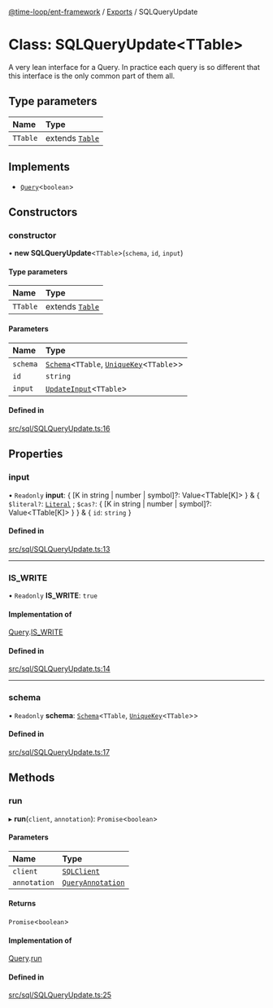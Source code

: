 [@time-loop/ent-framework](../README.md) / [Exports](../modules.md) / SQLQueryUpdate

# Class: SQLQueryUpdate<TTable\>

A very lean interface for a Query. In practice each query is so different
that this interface is the only common part of them all.

## Type parameters

| Name | Type |
| :------ | :------ |
| `TTable` | extends [`Table`](../modules.md#table) |

## Implements

- [`Query`](../interfaces/Query.md)<`boolean`\>

## Constructors

### constructor

• **new SQLQueryUpdate**<`TTable`\>(`schema`, `id`, `input`)

#### Type parameters

| Name | Type |
| :------ | :------ |
| `TTable` | extends [`Table`](../modules.md#table) |

#### Parameters

| Name | Type |
| :------ | :------ |
| `schema` | [`Schema`](Schema.md)<`TTable`, [`UniqueKey`](../modules.md#uniquekey)<`TTable`\>\> |
| `id` | `string` |
| `input` | [`UpdateInput`](../modules.md#updateinput)<`TTable`\> |

#### Defined in

[src/sql/SQLQueryUpdate.ts:16](https://github.com/clickup/rest-client/blob/master/src/sql/SQLQueryUpdate.ts#L16)

## Properties

### input

• `Readonly` **input**: { [K in string \| number \| symbol]?: Value<TTable[K]\> } & { `$literal?`: [`Literal`](../modules.md#literal) ; `$cas?`: { [K in string \| number \| symbol]?: Value<TTable[K]\> }  } & { `id`: `string`  }

#### Defined in

[src/sql/SQLQueryUpdate.ts:13](https://github.com/clickup/rest-client/blob/master/src/sql/SQLQueryUpdate.ts#L13)

___

### IS\_WRITE

• `Readonly` **IS\_WRITE**: ``true``

#### Implementation of

[Query](../interfaces/Query.md).[IS_WRITE](../interfaces/Query.md#is_write)

#### Defined in

[src/sql/SQLQueryUpdate.ts:14](https://github.com/clickup/rest-client/blob/master/src/sql/SQLQueryUpdate.ts#L14)

___

### schema

• `Readonly` **schema**: [`Schema`](Schema.md)<`TTable`, [`UniqueKey`](../modules.md#uniquekey)<`TTable`\>\>

#### Defined in

[src/sql/SQLQueryUpdate.ts:17](https://github.com/clickup/rest-client/blob/master/src/sql/SQLQueryUpdate.ts#L17)

## Methods

### run

▸ **run**(`client`, `annotation`): `Promise`<`boolean`\>

#### Parameters

| Name | Type |
| :------ | :------ |
| `client` | [`SQLClient`](SQLClient.md) |
| `annotation` | [`QueryAnnotation`](../interfaces/QueryAnnotation.md) |

#### Returns

`Promise`<`boolean`\>

#### Implementation of

[Query](../interfaces/Query.md).[run](../interfaces/Query.md#run)

#### Defined in

[src/sql/SQLQueryUpdate.ts:25](https://github.com/clickup/rest-client/blob/master/src/sql/SQLQueryUpdate.ts#L25)
